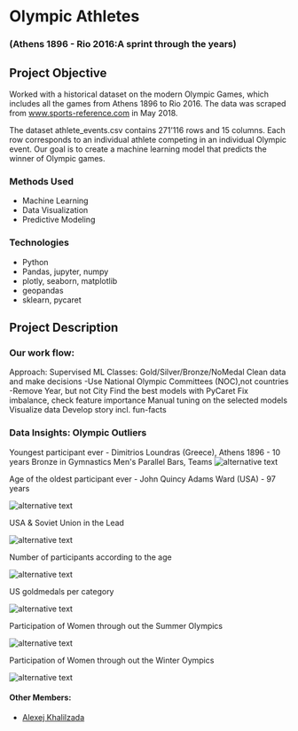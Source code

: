 # Olympic Athletes
### (Athens 1896 - Rio 2016:A sprint through the years)

## Project Objective
   Worked with a historical dataset on the modern Olympic Games, which includes all the games from Athens 1896 to Rio 2016. The data was scraped from www.sports-reference.com in May 2018.

   The dataset athlete_events.csv contains 271’116 rows and 15 columns. Each row corresponds to an individual athlete competing in an individual Olympic event. Our goal is to create a machine learning model that predicts the winner of Olympic games.

### Methods Used
* Machine Learning
* Data Visualization
* Predictive Modeling

### Technologies
* Python
* Pandas, jupyter, numpy
* plotly, seaborn, matplotlib
* geopandas
* sklearn, pycaret


## Project Description
### Our work flow: 
   Approach: Supervised ML
   Classes: Gold/Silver/Bronze/NoMedal
   Clean data and make decisions
        -Use National Olympic Committees (NOC),not countries
        -Remove Year, but not City
   Find the best models with PyCaret
   Fix imbalance, check feature importance
   Manual tuning on the selected models
   Visualize data
   Develop story incl. fun-facts

### Data Insights: Olympic Outliers
   Youngest participant ever -  Dimitrios Loundras (Greece), Athens 1896 - 10 years Bronze in Gymnastics Men's Parallel Bars, Teams
![alternative text](reports/img/youngest_winner.png)
    
   Age of the oldest participant ever - John Quincy Adams Ward (USA) - 97 years
    
![alternative text](reports/img/oldest_winner.png)

   USA & Soviet Union in the Lead
    
![alternative text](reports/img/Medals-by-NOC(countries).png)
 
   Number of participants according to the age
    
![alternative text](reports/img/Participants_age.png)

   US goldmedals per category
     
![alternative text](reports/img/US_goldmedals.png)

   Participation of Women through out the Summer Olympics

![alternative text](reports/img/Women-participating-in-Summer-Olympics.png)

   Participation of Women through out the Winter Oympics
    
![alternative text](reports/img/Women-participating-in-winter-Olympics.png) 


#### Other Members:

 - [Alexej Khalilzada](https://github.com/alexej-khalilzada)
